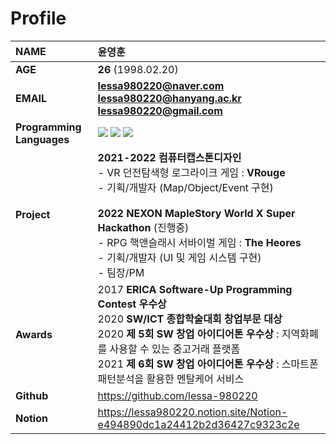 # Profile

| **NAME** | **윤영훈** |
| :--- | :--- |
| **AGE** | **26** (1998.02.20) |
| **EMAIL** | **lessa980220@naver.com**<br>**lessa980220@hanyang.ac.kr**<br>**lessa980220@gmail.com** |
| **Programming Languages** | <img src="https://img.shields.io/badge/C-A8B9CC?style=flat-square&logo=C&logoColor=white"/> <img src="https://img.shields.io/badge/C++-00599C?style=flat-square&logo=C%2B%2B&logoColor=white"/> <img src="https://img.shields.io/badge/Python-3776AB?style=flat-square&logo=python&logoColor=white"/> |
| **Project** | **2021-2022 컴퓨터캡스톤디자인**<br>- VR 던전탐색형 로그라이크 게임 : **VRouge**<br>- 기획/개발자 (Map/Object/Event 구현)<br><br>**2022 NEXON MapleStory World X Super Hackathon** (진행중)<br>- RPG 핵앤슬래시 서바이벌 게임 : **The Heores**<br>- 기획/개발자 (UI 및 게임 시스템 구현)<br>- 팀장/PM |
| **Awards** | 2017 **ERICA Software-Up Programming Contest 우수상**<br>2020 **SW/ICT 종합학술대회 창업부문 대상**<br> 2020 **제 5회 SW 창업 아이디어톤 우수상** : 지역화폐를 사용할 수 있는 중고거래 플랫폼<br>2021 **제 6회 SW 창업 아이디어톤 우수상** : 스마트폰 패턴분석을 활용한 멘탈케어 서비스 |
| **Github** | https://github.com/lessa-980220 |
| **Notion** | https://lessa980220.notion.site/Notion-e494890dc1a24412b2d36427c9323c2e |
